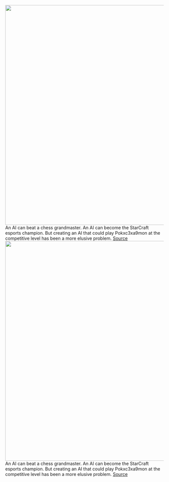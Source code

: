 <img src='https://cdn.vox-cdn.com/thumbor/BH-ks_uPdLc1U5H9iUxVBlROVj0=/0x0:5853x3762/1200x675/filters:focal(2459x1413:3395x2349)/cdn.vox-cdn.com/uploads/chorus_image/image/70219256/Switch_PokemonSwordPokemonShield_artwork_01.0.jpg' width='700px' /><br/>
An AI can beat a chess grandmaster. An AI can become the StarCraft esports champion. But creating an AI that could play Pokxc3xa9mon at the competitive level has been a more elusive problem.
<a href='https://www.theverge.com/2021/12/2/22811849/pokemon-competitive-ai-nintendo-game-freak'> Source <a/><img src='https://cdn.vox-cdn.com/thumbor/BH-ks_uPdLc1U5H9iUxVBlROVj0=/0x0:5853x3762/1200x675/filters:focal(2459x1413:3395x2349)/cdn.vox-cdn.com/uploads/chorus_image/image/70219256/Switch_PokemonSwordPokemonShield_artwork_01.0.jpg' width='700px' /><br/>
An AI can beat a chess grandmaster. An AI can become the StarCraft esports champion. But creating an AI that could play Pokxc3xa9mon at the competitive level has been a more elusive problem.
<a href='https://www.theverge.com/2021/12/2/22811849/pokemon-competitive-ai-nintendo-game-freak'> Source <a/>